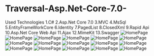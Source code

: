 # Traversal-Asp.Net-Core-7.0-
Used Technologies
1.C#
2.Asp.Net Core 7.0
3.MVC
4.MsSql
5.EntityFrameWorkCore
6.Identity
7.PagedList
8.ClosedXml
9.Rapid Api
10.Asp.Net Core Web Api
11.Ajax
12.MimeKit
13.Swagger
![HomePage](./Traversal/GithubImages/TraversalHome.png)
![HomePage](./Traversal/GithubImages/login.png)
![HomePage](./Traversal/GithubImages/TraversalDestinations.png)
![HomePage](./Traversal/GithubImages/TraversalComment.png)
![HomePage](./Traversal/GithubImages/Roles.png)
![HomePage](./Traversal/GithubImages/ResetPasword.png)
![HomePage](./Traversal/GithubImages/Movie.png)
![HomePage](./Traversal/GithubImages/MemberReservation.png)
![HomePage](./Traversal/GithubImages/MemberDashboard.png)
![HomePage](./Traversal/GithubImages/Exchange.png)
![HomePage](./Traversal/GithubImages/Excel.png)
![HomePage](./Traversal/GithubImages/Error404.png)
![HomePage](./Traversal/GithubImages/AdminMail.png)
![HomePage](./Traversal/GithubImages/AdminDestinatins.png)
![HomePage](./Traversal/GithubImages/AdminDashboard.png)
![HomePage](./Traversal/GithubImages/AccessDenied.png)


